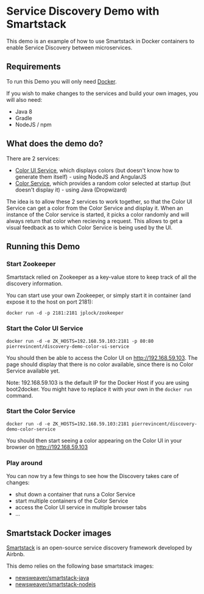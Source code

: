 # Service Discovery Demo with Smartstack

This demo is an example of how to use Smartstack in Docker containers to enable Service Discovery between microservices.

## Requirements

To run this Demo you will only need [Docker](http://www.docker.com).

If you wish to make changes to the services and build your own images, you will also need:

* Java 8
* Gradle
* NodeJS / npm

## What does the demo do?

There are 2 services:

* [Color UI Service](color-ui-service), which displays colors (but doesn't know how to generate them itself) - using NodeJS and AngularJS
* [Color Service](color-service), which provides a random color selected at startup (but doesn't display it) - using Java (Dropwizard)

The idea is to allow these 2 services to work together, so that the Color UI Service can get a color from the Color Service and display it. When an instance of the Color service is started, it picks a color randomly and will always return that color when recieving a request. This allows to get a visual feedback as to which Color Service is being used by the UI.

## Running this Demo

### Start Zookeeper

Smartstack relied on Zookeeper as a key-value store to keep track of all the discovery information.

You can start use your own Zookeeper, or simply start it in container (and expose it to the host on port 2181):

```
docker run -d -p 2181:2181 jplock/zookeeper
```

### Start the Color UI Service

```
docker run -d -e ZK_HOSTS=192.168.59.103:2181 -p 80:80 pierrevincent/discovery-demo-color-ui-service
```

You should then be able to access the Color UI on http://192.168.59.103. The page should display that there is no color available, since there is no Color Service available yet.

Note: 192.168.59.103 is the default IP for the Docker Host if you are using boot2docker. You might have to replace it with your own in the ```docker run``` command.

### Start the Color Service

```
docker run -d -e ZK_HOSTS=192.168.59.103:2181 pierrevincent/discovery-demo-color-service
```

You should then start seeing a color appearing on the Color UI in your browser on http://192.168.59.103

### Play around

You can now try a few things to see how the Discovery takes care of changes:

* shut down a container that runs a Color Service
* start multiple containers of the Color Service
* access the Color UI service in multiple browser tabs
* ...

## Smartstack Docker images

[Smartstack](http://nerds.airbnb.com/smartstack-service-discovery-cloud/) is an open-source service discovery framework developed by Airbnb.

This demo relies on the following base smartstack images:

* [newsweaver/smartstack-java](https://registry.hub.docker.com/u/newsweaver/smartstack-java)
* [newsweaver/smartstack-nodejs](https://registry.hub.docker.com/u/newsweaver/smartstack-nodejs)

